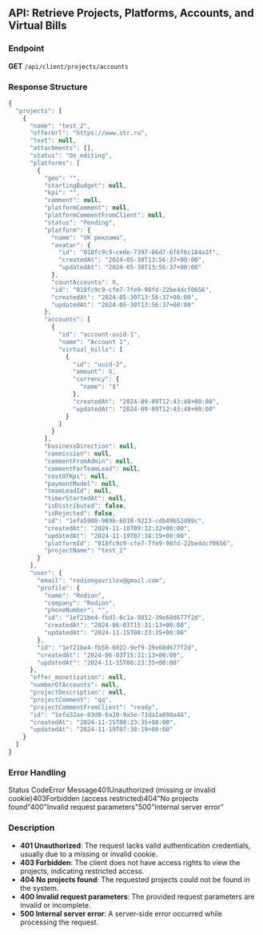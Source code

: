 ## API: Retrieve Projects, Platforms, Accounts, and Virtual Bills

### Endpoint

**GET** `/api/client/projects/accounts`

### Response Structure

```js
{
  "projects": [
    {
      "name": "test_2",
      "offerUrl": "https://www.str.ru",
      "text": null,
      "attachments": [],
      "status": "On editing",
      "platforms": [
        {
          "geo": "",
          "startingBudget": null,
          "kpi": "",
          "comment": null,
          "platformComment": null,
          "platformCommentFromClient": null,
          "status": "Pending",
          "platform": {
            "name": "VK реклама",
            "avatar": {
              "id": "018fc9c9-cede-7397-86d7-6f6f6c184a3f",
              "createdAt": "2024-05-30T13:56:37+00:00",
              "updatedAt": "2024-05-30T13:56:37+00:00"
            },
            "countAccounts": 0,
            "id": "018fc9c9-cfe7-7fe9-98fd-22be4dcf0656",
            "createdAt": "2024-05-30T13:56:37+00:00",
            "updatedAt": "2024-05-30T13:56:37+00:00"
          },
          "accounts": [
            {
              "id": "account-uuid-1",
              "name": "Account 1",
              "virtual_bills": [
                {
                  "id": "uuid-2",
                  "amount": 0,
                  "currency": {
                    "name": "$"
                  },
                  "createdAt": "2024-09-09T12:43:48+00:00",
                  "updatedAt": "2024-09-09T12:43:48+00:00"
                }
              ]
            }
          ],
          "businessDirection": null,
          "commission": null,
          "commentFromAdmin": null,
          "commentForTeamLead": null,
          "costOfKpi": null,
          "paymentModel": null,
          "teamLeadId": null,
          "timerStartedAt": null,
          "isDistributed": false,
          "isRejected": false,
          "id": "1efa5900-989b-6018-9223-cdb49b52d89c",
          "createdAt": "2024-11-18T09:32:32+00:00",
          "updatedAt": "2024-11-19T07:38:19+00:00",
          "platformId": "018fc9c9-cfe7-7fe9-98fd-22be4dcf0656",
          "projectName": "test_2"
        }
      ],
      "user": {
        "email": "rodiongavrilov@gmail.com",
        "profile": {
          "name": "Rodion",
          "company": "Rodion",
          "phoneNumber": "",
          "id": "1ef21be4-fbd1-6c1a-9852-39e68d677f2d",
          "createdAt": "2024-06-03T15:31:13+00:00",
          "updatedAt": "2024-11-15T08:23:35+00:00"
        },
        "id": "1ef21be4-fb58-6022-9ef9-39e68d677f2d",
        "createdAt": "2024-06-03T15:31:13+00:00",
        "updatedAt": "2024-11-15T08:23:35+00:00"
      },
      "offer_monetization": null,
      "numberOfAccounts": null,
      "projectDescription": null,
      "projectComment": "qq",
      "projectCommentFromClient": "ready",
      "id": "1efa32ae-83d0-6a20-9a5e-73da1a890a46",
      "createdAt": "2024-11-15T08:23:35+00:00",
      "updatedAt": "2024-11-19T07:38:19+00:00"
    }
  ]
}
```

### Error Handling

Status CodeError Message401Unauthorized (missing or invalid cookie)403Forbidden (access restricted)404"No projects found"400"Invalid request parameters"500"Internal server error"

### Description

- **401 Unauthorized**: The request lacks valid authentication credentials, usually due to a missing or invalid cookie.
- **403 Forbidden**: The client does not have access rights to view the projects, indicating restricted access.
- **404 No projects found**: The requested projects could not be found in the system.
- **400 Invalid request parameters**: The provided request parameters are invalid or incomplete.
- **500 Internal server error**: A server-side error occurred while processing the request.
